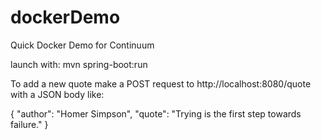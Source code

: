 # dockerDemo
Quick Docker Demo for Continuum

launch with: mvn spring-boot:run

To add a new quote make a POST request to http://localhost:8080/quote with a JSON body like:

{
  "author": "Homer Simpson",
  "quote": "Trying is the first step towards failure."
}